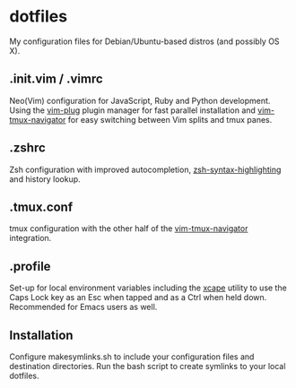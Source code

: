 # dotfiles
My configuration files for Debian/Ubuntu-based distros (and possibly OS X).

## .init.vim / .vimrc
Neo(Vim) configuration for JavaScript, Ruby and Python development. Using the [vim-plug](https://github.com/junegunn/vim-plug) plugin manager for fast parallel installation and [vim-tmux-navigator](https://github.com/christoomey/vim-tmux-navigator) for easy switching between Vim splits and tmux panes.

## .zshrc
Zsh configuration with improved autocompletion, [zsh-syntax-highlighting](https://github.com/zsh-users/zsh-syntax-highlighting) and history lookup.

## .tmux.conf
tmux configuration with the other half of the [vim-tmux-navigator](https://github.com/christoomey/vim-tmux-navigator) integration.

## .profile
Set-up for local environment variables including the [xcape](https://github.com/alols/xcape) utility to use the Caps Lock key as an Esc when tapped and as a Ctrl when held down. Recommended for Emacs users as well.

## Installation
Configure makesymlinks.sh to include your configuration files and destination directories. Run the bash script to create symlinks to your local dotfiles.
